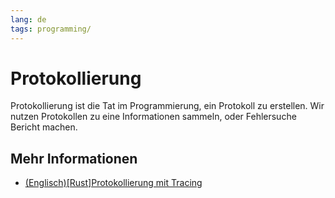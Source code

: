 ```yaml
---
lang: de
tags: programming/
---
```

# Protokollierung
Protokollierung ist die Tat im Programmierung, ein Protokoll zu erstellen.
Wir nutzen Protokollen zu eine Informationen sammeln, oder Fehlersuche Bericht machen.

## Mehr Informationen
- [(Englisch)\[Rust\]Protokollierung mit Tracing](Logging%20with%20Tracing.md)